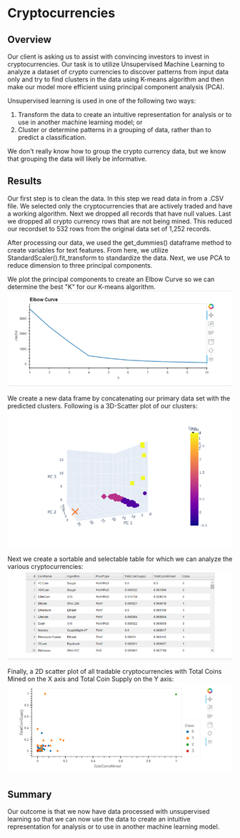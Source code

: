 # Cryptocurrencies

## Overview
Our client is asking us to assist with convincing investors to invest in cryptocurrencies.  Our task is to utilize Unsupervised Machine Learning to analyze a dataset of crypto currencies to discover patterns from input data only and try to find clusters in the data using K-means algorithm and then make our model more efficient using principal component analysis (PCA).

Unsupervised learning is used in one of the following two ways:

1. Transform the data to create an intuitive representation for analysis or to use in another machine learning model; or
2. Cluster or determine patterns in a grouping of data, rather than to predict a classification.  

We don't really know how to group the crypto currency data, but we know that grouping the data will likely be informative. 

## Results
Our first step is to clean the data.  In this step we read data in from a .CSV file.  We selected only the cryptocurrencies that are actively traded and have a working algorithm.  Next we dropped all records that have null values.  Last we dropped all crypto currency rows that are not being mined.  This reduced our recordset to 532 rows from the original data set of 1,252 records.

After processing our data, we used the get_dummies() dataframe method to  create variables for text features.  From here, we utilize StandardScaler().fit_transform to standardize the data.  Next, we use PCA to reduce dimension to three principal components.

We plot the principal components to create an Elbow Curve so we can determine the best "K" for our K-means algorithm.
![elbow_curve](Resources/elbow_curve.png)

We create a new data frame by concatenating our primary data set with the predicted clusters.  Following is a 3D-Scatter plot of our clusters:
![3d_plot](Resources/3d_plot.png)

Next we create a sortable and selectable table for which we can analyze the various cryptocurrencies:
![table](Resources/table.png)

Finally, a 2D scatter plot of all tradable cryptocurrencies with Total Coins Mined on the X axis and Total Coin Supply on the Y axis:
![2d_plot](Resources/2d_scatter.png)

## Summary
Our outcome is that we now have data processed with unsupervised learning so that we can now use the data to create an intuitive representation for analysis or to use in another machine learning model.


